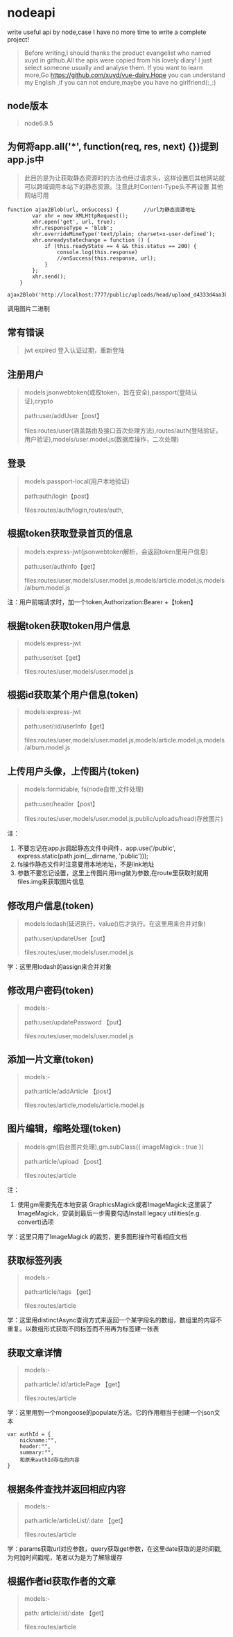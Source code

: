 # nodeapi
write useful api by node,case I have no more time to write a complete project!
> Before writing,I should thanks the product evangelist who named xuyd in github.All the apis were copied from his lovely diary! I just select someone usually and analyse them. If you want to learn more,Go https://github.com/xuyd/vue-dairy.Hope you can understand my English
,if you can not endure,maybe you have no girlfriend(:_:)
## node版本
>node6.9.5

## 为何将app.all('*', function(req, res, next) {})提到app.js中
> 此目的是为让获取静态资源时的方法也经过请求头，这样设置后其他网站就可以跨域调用本站下的静态资源。注意此时Content-Type头不再设置
其他网站可用
```
function ajax2Blob(url, onSuccess) {		//url为静态资源地址
	    var xhr = new XMLHttpRequest();
	    xhr.open('get', url, true);
	    xhr.responseType = 'blob';
	    xhr.overrideMimeType('text/plain; charset=x-user-defined');
	    xhr.onreadystatechange = function () {
	        if (this.readyState == 4 && this.status == 200) {
	        	console.log(this.response)
	            //onSuccess(this.response, url);
	        }
	    };
	    xhr.send();
	}
	ajax2Blob('http://localhost:7777/public/uploads/head/upload_d4333d4aa3b71af54bd81a6f58c25f83.jpg')
```
调用图片二进制

## 常有错误
>jwt expired 登入认证过期，重新登陆


## 注册用户
> models:jsonwebtoken(或取token，旨在安全),passport(登陆认证),crypto
>
> path:user/addUser【post】
>
> files:routes/user(涵盖路由及接口首次处理方法),routes/auth(登陆验证，用户验证),models/user.model.js(数据库操作，二次处理)

## 登录
> models:passport-local(用户本地验证)
>
> path:auth/login【post】
>
> files:routes/auth/login,routes/auth,

## 根据token获取登录首页的信息
> models:express-jwt(jsonwebtoken解析，会返回token里用户信息)
>
> path:user/authInfo【get】
>
> files:routes/user,models/user.model.js,models/article.model.js,models/album.model.js

注：用户前端请求时，加一个token,Authorization:Bearer +【token】

## 根据token获取token用户信息
> models:express-jwt
>
> path:user/set【get】
>
> files:routes/user,models/user.model.js

## 根据id获取某个用户信息(token)
> models:express-jwt
>
> path:user/:id/userInfo【get】
>
> files:routes/user,models/user.model.js,models/article.model.js,models/album.model.js

## 上传用户头像，上传图片(token)
> models:formidable, fs(node自带,文件处理)
>
> path:user/header【post】
>
> files:routes/user,models/user.model.js,public/uploads/head(存放图片)

注：
1. 不要忘记在app.js调起静态文件中间件，app.use('/public', express.static(path.join(__dirname, 'public')));
2. fs操作静态文件时注意要用本地地址，不是link地址
3. 参数不要忘记设置，这里上传图片用img做为参数,在route里获取时就用files.img来获取图片信息

## 修改用户信息(token)
> models:lodash(延迟执行，value()后才执行。在这里用来合并对象)
>
> path:user/updateUser【put】
>
> files:routes/user,models/user.model.js

学：这里用lodash的assign来合并对象

## 修改用户密码(token)
> models:-
>
> path:user/updatePassword 【put】
>
> files:routes/user,models/user.model.js

## 添加一片文章(token)
> models:-
>
> path:article/addArticle 【post】
>
> files:routes/article,models/article.model.js

## 图片编辑，缩略处理(token)
> models:gm(后台图片处理),gm.subClass({ imageMagick : true })
>
> path:article/upload 【post】
>
> files:routes/article

注：
1. 使用gm需要先在本地安装 GraphicsMagick或者ImageMagick;这里装了ImageMagick，安装到最后一步需要勾选Install legacy utilities(e.g. convert)选项

学：这里只用了ImageMagick 的裁剪，更多图形操作可看相应文档

## 获取标签列表
> models:-
>
> path:article/tags 【get】
>
> files:routes/article

学：这里用distinctAsync查询方式来返回一个某字段名的数组，数组里的内容不重复。以数组形式获取不同标签而不用再为标签建一张表

## 获取文章详情
> models:-
>
> path:article/:id/articlePage 【get】
>
> files:routes/article

学：这里用到一个mongoose的populate方法。它的作用相当于创建一个json文本
```
var authId = {
    nickname:"",
    header:"",
    summary:"",
    和原来authId存在的内容
}
```

## 根据条件查找并返回相应内容
> models:-
>
> path:article/articleList/:date 【get】
>
> files:routes/article

学：params获取url对应参数，query获取get参数，在这里date获取的是时间戳,为何加时间戳呢，笔者以为是为了解除缓存

## 根据作者id获取作者的文章
> models:-
>
> path: article/:id/:date 【get】
>
> files:routes/article


